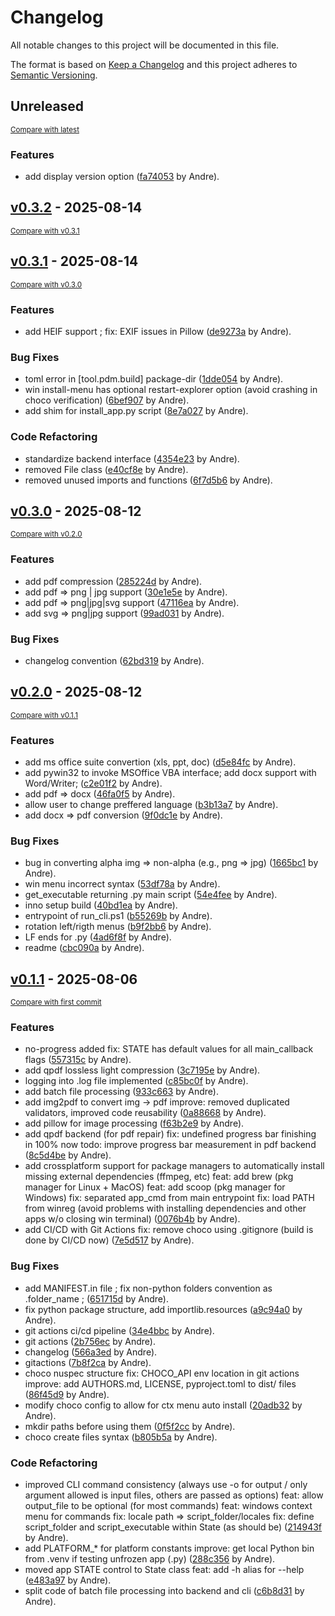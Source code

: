 # Changelog

All notable changes to this project will be documented in this file.

The format is based on [Keep a Changelog](http://keepachangelog.com/en/1.0.0/)
and this project adheres to [Semantic Versioning](http://semver.org/spec/v2.0.0.html).

<!-- insertion marker -->
## Unreleased

<small>[Compare with latest](https://github.com/andre-romano/file_conversor/compare/v0.3.2...HEAD)</small>

### Features

- add display version option ([fa74053](https://github.com/andre-romano/file_conversor/commit/fa740538788facd9803802a489869241ffc0ef14) by Andre).

<!-- insertion marker -->
## [v0.3.2](https://github.com/andre-romano/file_conversor/releases/tag/v0.3.2) - 2025-08-14

<small>[Compare with v0.3.1](https://github.com/andre-romano/file_conversor/compare/v0.3.1...v0.3.2)</small>

## [v0.3.1](https://github.com/andre-romano/file_conversor/releases/tag/v0.3.1) - 2025-08-14

<small>[Compare with v0.3.0](https://github.com/andre-romano/file_conversor/compare/v0.3.0...v0.3.1)</small>

### Features

- add HEIF support ; fix: EXIF issues in Pillow ([de9273a](https://github.com/andre-romano/file_conversor/commit/de9273a9370c2809df78a32189f5a7d85cc47958) by Andre).

### Bug Fixes

- toml error in [tool.pdm.build] package-dir ([1dde054](https://github.com/andre-romano/file_conversor/commit/1dde054e880a5d284abd213027f5ace57faa69a1) by Andre).
- win install-menu has optional restart-explorer option (avoid crashing in choco verification) ([6bef907](https://github.com/andre-romano/file_conversor/commit/6bef907a69f027dacaa3016df5ba31c85374577b) by Andre).
- add shim for install_app.py script ([8e7a027](https://github.com/andre-romano/file_conversor/commit/8e7a02785a6dc5e5ea18263d780dafbc6fc401ac) by Andre).

### Code Refactoring

- standardize backend interface ([4354e23](https://github.com/andre-romano/file_conversor/commit/4354e23d1beb9f944e38a7ac12d7ac0ee3d4f45b) by Andre).
- removed File class ([e40cf8e](https://github.com/andre-romano/file_conversor/commit/e40cf8e64c348f01cbd34a43c9c5de6f16ac7eb0) by Andre).
- removed unused imports and functions ([6f7d5b6](https://github.com/andre-romano/file_conversor/commit/6f7d5b6c884fab40714104682c575996b61e4be0) by Andre).

## [v0.3.0](https://github.com/andre-romano/file_conversor/releases/tag/v0.3.0) - 2025-08-12

<small>[Compare with v0.2.0](https://github.com/andre-romano/file_conversor/compare/v0.2.0...v0.3.0)</small>

### Features

- add pdf compression ([285224d](https://github.com/andre-romano/file_conversor/commit/285224d51b74520317b593d746c5aea8a6342438) by Andre).
- add pdf => png | jpg support ([30e1e5e](https://github.com/andre-romano/file_conversor/commit/30e1e5e85b2102645f4959b9a7a0628a5b1b6384) by Andre).
- add pdf => png|jpg|svg support ([47116ea](https://github.com/andre-romano/file_conversor/commit/47116ea7faf04e4ca25a133a934ef9cd13e571e6) by Andre).
- add svg => png|jpg support ([99ad031](https://github.com/andre-romano/file_conversor/commit/99ad031eb2243b5c95db08efd4c61a524b607787) by Andre).

### Bug Fixes

- changelog convention ([62bd319](https://github.com/andre-romano/file_conversor/commit/62bd3199808f99b3e5d17bda083bb3fb3df645fb) by Andre).

## [v0.2.0](https://github.com/andre-romano/file_conversor/releases/tag/v0.2.0) - 2025-08-12

<small>[Compare with v0.1.1](https://github.com/andre-romano/file_conversor/compare/v0.1.1...v0.2.0)</small>

### Features

- add ms office suite convertion (xls, ppt, doc) ([d5e84fc](https://github.com/andre-romano/file_conversor/commit/d5e84fc7a2ef7a018b1c470deeabf71b2e657795) by Andre).
- add pywin32 to invoke MSOffice VBA interface; add docx support with Word/Writer; ([c2e01f2](https://github.com/andre-romano/file_conversor/commit/c2e01f2eee180abcbc603ddbbdba99a5dc964337) by Andre).
- add pdf => docx ([46fa0f5](https://github.com/andre-romano/file_conversor/commit/46fa0f5ac132934d30195de472ab7c131537c896) by Andre).
- allow user to change preffered language ([b3b13a7](https://github.com/andre-romano/file_conversor/commit/b3b13a72b1c3a524044289b4fe33682cfa364509) by Andre).
- add docx => pdf conversion ([9f0dc1e](https://github.com/andre-romano/file_conversor/commit/9f0dc1e9118eca32384bd73835961f271cdf4255) by Andre).

### Bug Fixes

- bug in converting alpha img => non-alpha (e.g., png => jpg) ([1665bc1](https://github.com/andre-romano/file_conversor/commit/1665bc122b1c98db74c2fb2de7672abf10958078) by Andre).
- win menu incorrect syntax ([53df78a](https://github.com/andre-romano/file_conversor/commit/53df78a3094ac0c9b2dee3560210f4398f6eccd4) by Andre).
- get_executable returning .py main script ([54e4fee](https://github.com/andre-romano/file_conversor/commit/54e4fee0dc624ab5e4f0787088f54c3c05e2252f) by Andre).
- inno setup build ([40bd1ea](https://github.com/andre-romano/file_conversor/commit/40bd1eaee55ef7e63c5d83cde51a4b8c6bfe5c8f) by Andre).
- entrypoint of run_cli.ps1 ([b55269b](https://github.com/andre-romano/file_conversor/commit/b55269b57a6efc0b101f5bfb7f13333fafe43800) by Andre).
- rotation left/rigth menus ([b9f2bb6](https://github.com/andre-romano/file_conversor/commit/b9f2bb6455acf05dfd2ca126465c977a95e5ada3) by Andre).
- LF ends for .py ([4ad6f8f](https://github.com/andre-romano/file_conversor/commit/4ad6f8fc6432462e4db42db5b532c7fcab821917) by Andre).
- readme ([cbc090a](https://github.com/andre-romano/file_conversor/commit/cbc090a6eb2ca82aeee83309d38c79ad6dac6873) by Andre).

## [v0.1.1](https://github.com/andre-romano/file_conversor/releases/tag/v0.1.1) - 2025-08-06

<small>[Compare with first commit](https://github.com/andre-romano/file_conversor/compare/be0a5b8d08cfe742e966f0b1b5b4211c6fe0bd15...v0.1.1)</small>

### Features

- no-progress added fix: STATE has default values for all main_callback flags ([557315c](https://github.com/andre-romano/file_conversor/commit/557315cc2a63ff0c644b108ae912cba4f33f9661) by Andre).
- add qpdf lossless light compression ([3c7195e](https://github.com/andre-romano/file_conversor/commit/3c7195eb8fe55b5632765732ead6881936ac4aa7) by Andre).
- logging into .log file implemented ([c85bc0f](https://github.com/andre-romano/file_conversor/commit/c85bc0fdd84eb78441dd181bae014c85e8291dfb) by Andre).
- add batch file processing ([933c663](https://github.com/andre-romano/file_conversor/commit/933c6633f84f8c5adde1a65ff8fd35d413779059) by Andre).
- add img2pdf to convert img -> pdf improve: removed duplicated validators, improved code reusability ([0a88668](https://github.com/andre-romano/file_conversor/commit/0a8866898baec2ff3950d92eebc5dcc9a515e45b) by Andre).
- add pillow for image processing ([f63b2e9](https://github.com/andre-romano/file_conversor/commit/f63b2e98070cff5eb59ea6212a40b85d8ca84eb9) by Andre).
- add qpdf backend (for pdf repair) fix: undefined progress bar finishing in 100% now todo: improve progress bar measurement in pdf backend ([8c5d4be](https://github.com/andre-romano/file_conversor/commit/8c5d4bef5c38bd19b2ea96274d70d1821211a6d9) by Andre).
- add crossplatform support for package managers to automatically install missing external dependencies (ffmpeg, etc) feat: add brew (pkg manager for Linux + MacOS) feat: add scoop (pkg manager for Windows) fix: separated app_cmd from main entrypoint fix: load PATH from winreg (avoid problems with installing dependencies and other apps w/o closing win terminal) ([0076b4b](https://github.com/andre-romano/file_conversor/commit/0076b4bbb27485f702fb4949d4ff7e7d2024a4d5) by Andre).
- add CI/CD with Git Actions fix: remove choco using .gitignore (build is done by CI/CD now) ([7e5d517](https://github.com/andre-romano/file_conversor/commit/7e5d517ad4bdfac1294cf7302dfb6fc5d8cb1e7c) by Andre).

### Bug Fixes

- add MANIFEST.in file ; fix non-python folders convention as .folder_name ; ([651715d](https://github.com/andre-romano/file_conversor/commit/651715d7acd034ef9330b21ec84609ec756eff56) by Andre).
- fix python package structure, add importlib.resources ([a9c94a0](https://github.com/andre-romano/file_conversor/commit/a9c94a09afb1d1263de32218c18ee1b9f3b4aaac) by Andre).
- git actions ci/cd pipeline ([34e4bbc](https://github.com/andre-romano/file_conversor/commit/34e4bbc221be32666ae748147a6798280efe74af) by Andre).
- git actions ([2b756ec](https://github.com/andre-romano/file_conversor/commit/2b756ecafe76c70ce62fdccd19fa7e74f4724de7) by Andre).
- changelog ([566a3ed](https://github.com/andre-romano/file_conversor/commit/566a3ed1a27f643046ce99f11eca66404b0fd264) by Andre).
- gitactions ([7b8f2ca](https://github.com/andre-romano/file_conversor/commit/7b8f2caa5e4b5b3579b1821187d0b0cb2f08dcdd) by Andre).
- choco nuspec structure fix: CHOCO_API env location in git actions improve: add AUTHORS.md, LICENSE, pyproject.toml to dist/ files ([86f45d9](https://github.com/andre-romano/file_conversor/commit/86f45d9094681bd8a948379584c80ecdc6714b12) by Andre).
- modify choco config to allow for ctx menu auto install ([20adb32](https://github.com/andre-romano/file_conversor/commit/20adb32bb0ef0f6ed06c26a8b4355f14d9d1e625) by Andre).
- mkdir paths before using them ([0f5f2cc](https://github.com/andre-romano/file_conversor/commit/0f5f2ccbda3e922fa0c3007944e37a8ea66d98c4) by Andre).
- choco create files syntax ([b805b5a](https://github.com/andre-romano/file_conversor/commit/b805b5ada2343a5b2ff182a47839e481b0dbf4d4) by Andre).

### Code Refactoring

- improved CLI command consistency (always use -o for output / only argument allowed is input files, others are passed as options) feat: allow output_file to be optional (for most commands) feat: windows context menu for commands fix: locale path => script_folder/locales fix: define script_folder and script_executable within State (as should be) ([214943f](https://github.com/andre-romano/file_conversor/commit/214943f9b428f95b7e9493e4b69fa8301f072694) by Andre).
- add PLATFORM_* for platform constants improve: get local Python bin from .venv if testing unfrozen app (.py) ([288c356](https://github.com/andre-romano/file_conversor/commit/288c356187a98f075d91b4edb3b433ea3af04ca4) by Andre).
- moved app STATE control to State class feat: add -h alias for --help ([e483a97](https://github.com/andre-romano/file_conversor/commit/e483a9760598f9dcff83d87cfcd497bf74b02c59) by Andre).
- split code of batch file processing into backend and cli ([c6b8d31](https://github.com/andre-romano/file_conversor/commit/c6b8d314fc339083c73c6150b9f991a750f69bb3) by Andre).

